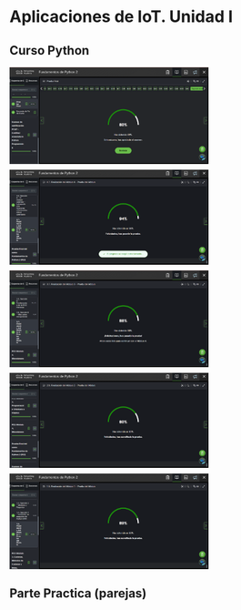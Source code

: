 # Aplicaciones de IoT. Unidad I

## Curso Python

<div style="display: flex; flex-wrap: wrap; gap: 10px;">
  <img src="https://github.com/AntonioBM28/Aplicaciones-de-IoT/blob/main/Modulo1.png" width="350"/>
  <img src="https://github.com/AntonioBM28/Aplicaciones-de-IoT/blob/main/Modulo2.png" width="350"/>
  <img src="https://github.com/AntonioBM28/Aplicaciones-de-IoT/blob/main/Modulo3.png" width="350"/>
  <img src="https://github.com/AntonioBM28/Aplicaciones-de-IoT/blob/main/Modulo4.png" width="350"/>
  <img src="https://github.com/AntonioBM28/Aplicaciones-de-IoT/blob/main/ExamenFinal.png" width="350"/>
</div>

## Parte Practica (parejas)
